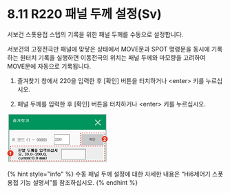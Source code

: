 # 8.11 R220 패널 두께 설정\(Sv\)

서보건 스폿용접 스텝의 기록을 위한 패널 두께를 수동으로 설정합니다.

서보건의 고정전극만 패널에 맞닿은 상태에서 MOVE문과 SPOT 명령문을 동시에 기록하는 원터치 기록을 실행하면 이동전극의 위치는 패널 두께와 마모량을 고려하여 MOVE문에 자동으로 기록됩니다.

1.	즐겨찾기 창에서 220을 입력한 후 \[확인\] 버튼을 터치하거나 &lt;enter&gt; 키를 누르십시오.

2.	패널 두께를 입력한 후 \[확인\] 버튼을 터치하거나 &lt;enter&gt; 키를 누르십시오.

![](../.gitbook/assets/image%20%28265%29.png)

{% hint style="info" %}
수동 패널 두께 설정에 대한 자세한 내용은 “Hi6제어기 스폿용접 기능 설명서”를 참조하십시오.
{% endhint %}

